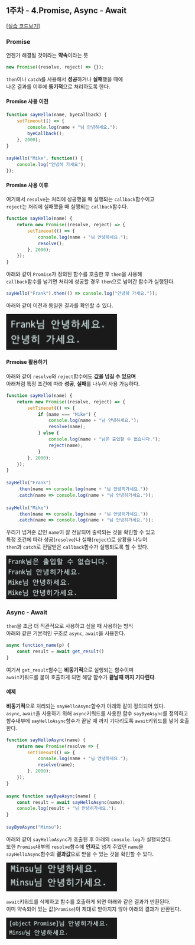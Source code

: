 ## 1주차 - 4.Promise, Async - Await

[[실습 코드보기]](https://github.com/LikeLionSCH/LikeLion_React_Study_Summary/tree/master/4_Promise_Async_Await.js)

### Promise

언젠가 해결될 것이라는 **약속**이라는 뜻<br>

```javascript
new Promise((resolve, reject) => {});
```

`then`이나 `catch`를 사용해서 **성공**하거나 **실패**했을 때에<br>
나온 결과를 이후에 **동기적**으로 처리하도록 한다.<br>

#### Promise 사용 이전

```javascript
function sayHello(name, byeCallback) {
    setTimeout(() => {
        console.log(name + "님 안녕하세요.");
        byeCallback();
    }, 2000);
}

sayHello("Mike", function() {
    console.log("안녕히 가세요");
});
```

#### Promise 사용 이후

여기에서 `resolve`는 처리에 성공했을 때 실행되는 `callback`함수이고<br>
`reject`는 처리에 실패했을 때 실행되는 `callback`함수다.<br>

```javascript
function sayHello(name) {
    return new Promise((resolve, reject) => {
        setTimeout(() => {
            console.log(name + "님 안녕하세요.");
            resolve();
        }, 2000);
    });
}
```

아래와 같이 `Promise`가 정의된 함수를 호출한 후 `then`을 사용해<br>
`callback`함수를 넘기면 처리에 성공할 경우 `then`으로 넘어간 함수가 실행된다.<br>

```javascript
sayHello("Frank").then(() => console.log("안녕히 가세요."));
```

아래와 같이 이전과 동일한 결과를 확인할 수 있다.<br>

<img src="./Week_1_Images/Week_1_4_Test_Image_1.png" width="300" height="auto"><br>

#### Prmoise 활용하기

아래와 같이 `resolve`와 `reject`함수에도 **값을 넘길 수 있으며**<br>
아래처럼 특정 조건에 따라 **성공**, **실패**를 나누어 사용 가능하다.<br>

```javascript
function sayHello(name) {
    return new Promise((resolve, reject) => {
        setTimeout(() => {
            if (name === "Mike") {
                console.log(name + "님 안녕하세요.");
                resolve(name);
            } else {
                console.log(name + "님은 출입할 수 없습니다.");
                reject(name);
            }
        }, 2000);
    });
}

sayHello("Frank")
    .then(name => console.log(name + "님 안녕히가세요."))
    .catch(name => console.log(name + "님 안녕히가세요."));

sayHello("Mike")
    .then(name => console.log(name + "님 안녕히가세요."))
    .catch(name => console.log(name + "님 안녕히가세요."));
```

우리가 넘겨준 값인 `name`이 잘 전달되어 출력되는 것을 확인할 수 있고<br>
특정 조건에 따라 성공(`resolve`)나 실패(`reject`)로 상황을 나누어<br>
`then`과 `catch`로 전달받은 `callback`함수가 실행되도록 할 수 있다.<br>

<img src="./Week_1_Images/Week_1_4_Test_Image_2.png" width="300" height="auto"><br>

### Async - Await

`then`을 조금 더 직관적으로 사용하고 싶을 때 사용하는 방식<br>
아래와 같은 기본적인 구조로 `async`, `await`을 사용한다.<br>

```javascript
async function_name(p) {
    const result = await get_result()
}
```

여기서 `get_result`함수는 **비동기적**으로 실행되는 함수이며<br>
`await`키워드를 붙여 호출하게 되면 해당 함수가 **끝날때 까지 기다린다**.<br>

#### 예제

**비동기적**으로 처리되는 `sayHelloAsync`함수가 아래와 같이 정의되어 있다.<br>
`async`, `await`을 사용하기 위해 `async`키워드를 사용한 함수 `sayByeAsync`를 정의하고<br>
함수내부에 `sayHelloAsync`함수가 끝날 때 까지 기다리도록 `await`키워드를 넣어 호출한다.<br>

```javascript
function sayHelloAsync(name) {
    return new Promise(resolve => {
        setTimeout(() => {
            console.log(name + "님 안녕하세요.");
            resolve(name);
        }, 2000);
    });
}

async function sayByeAsync(name) {
    const result = await sayHelloAsync(name);
    console.log(result + "님 안녕히가세요.");
}

sayByeAsync("Minsu");
```

아래와 같이 `sayHelloAsync`가 호출된 후 아래의 `console.log`가 실행되었다.<br>
또한 `Promise`내부의 `resolve`함수에 **인자**로 넘겨 주었던 `name`을<br>
`sayHelloAsync`함수의 **결과값**으로 받을 수 있는 것을 확인할 수 있다.<br>

<img src="./Week_1_Images/Week_1_4_Test_Image_3.png" width="300" height="auto"><br>

`await`키워드를 삭제하고 함수를 호출하게 되면 아래와 같은 결과가 반환된다.<br>
이미 약속되어 있는 값(`Promise`)이 제대로 받아지지 않아 아래의 결과가 반환된다.<br>

<img src="./Week_1_Images/Week_1_4_Test_Image_4.png" width="300" height="auto"><br>

